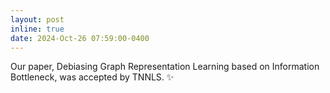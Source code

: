 ```yaml
---
layout: post
inline: true
date: 2024-Oct-26 07:59:00-0400
---
```


Our paper, Debiasing Graph Representation Learning based on Information Bottleneck, was accepted by TNNLS.
:sparkles: 